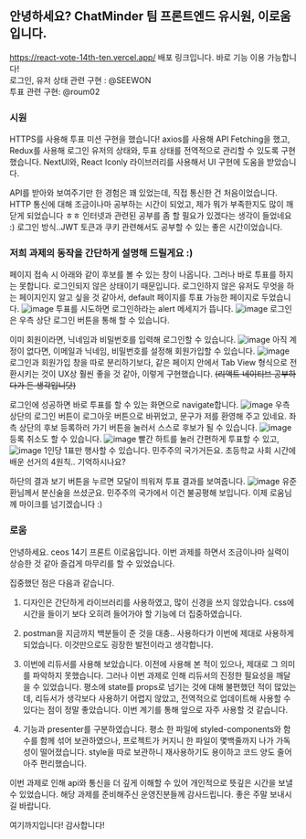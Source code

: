 ## 안녕하세요? ChatMinder 팀 프론트엔드 유시원, 이로움입니다.

https://react-vote-14th-ten.vercel.app/ 배포 링크입니다. 바로 기능 이용 가능합니다! <br>
로그인, 유저 상태 관련 구현 : @SEEWON <br>
투표 관련 구현: @roum02 

### 시원
HTTPS를 사용해 투표 미션 구현을 했습니다!
axios를 사용해 API Fetching을 했고,
Redux를 사용해 로그인 유저의 상태와, 투표 상태를 전역적으로 관리할 수 있도록 구현했습니다.
NextUI와, React Iconly 라이브러리를 사용해서 UI 구현에 도움을 받았습니다.

API를 받아와 보여주기만 한 경험은 꽤 있었는데, 직접 통신한 건 처음이었습니다.
HTTP 통신에 대해 조금이나마 공부하는 시간이 되었고, 제가 뭐가 부족한지도 많이 깨닫게 되었습니다 ㅎㅎ
인터넷과 관련된 공부를 좀 할 필요가 있겠다는 생각이 들었네요 :)
로그인 방식..JWT 토큰과 쿠키 관련해서도 공부할 수 있는 좋은 시간이었습니다.

### 저희 과제의 동작을 간단하게 설명해 드릴게요 :)

페이지 접속 시 아래와 같이 후보를 볼 수 있는 창이 나옵니다.
그러나 바로 투표를 하지는 못합니다.
로그인되지 않은 상태이기 때문입니다.
로그인하지 않은 유저도 무엇을 하는 페이지인지 알고 싶을 것 같아서, default 페이지를 투표 가능한 페이지로 두었습니다.
![image](https://user-images.githubusercontent.com/50395394/144621821-404472d0-a88b-4285-b13c-e71289667a5b.png)
투표를 시도하면 로그인하라는 alert 메세지가 뜹니다.
![image](https://user-images.githubusercontent.com/50395394/144622037-6b664a4c-8f37-406b-a3b0-77626a8f9dfe.png)
로그인은 우측 상단 로그인 버튼을 통해 할 수 있습니다.

이미 회원이라면, 닉네임과 비밀번호를 입력해 로그인할 수 있습니다.
![image](https://user-images.githubusercontent.com/50395394/144622239-30edf142-47ee-4cac-8bd7-6de30e2162b8.png)
아직 계정이 없다면, 이메일과 닉네임, 비밀번호를 설정해 회원가입할 수 있습니다.
![image](https://user-images.githubusercontent.com/50395394/144622258-27e8084a-c5de-41df-a75f-6935834e5b04.png)
로그인과 회원가입 창을 따로 분리하기보다, 같은 페이지 안에서 Tab View 형식으로 전환시키는 것이 UX상 훨씬 좋을 것 같아, 이렇게 구현했습니다.
~~(리액트 네이티브 공부하다가 든 생각입니닷)~~

로그인에 성공하면 바로 투표를 할 수 있는 화면으로 navigate합니다.
![image](https://user-images.githubusercontent.com/50395394/144623023-2cc82f85-126f-43d6-a3d7-78e6e74efcb7.png)
우측 상단의 로그인 버튼이 로그아웃 버튼으로 바뀌었고, 문구가 저를 환영해 주고 있네요.
좌측 상단의 후보 등록하러 가기 버튼을 눌러서 스스로 후보가 될 수 있습니다.
![image](https://user-images.githubusercontent.com/50395394/144623110-5a20d9de-d5cf-4e26-8824-59ff5d0cb69a.png)
등록 취소도 할 수 있습니다.
![image](https://user-images.githubusercontent.com/50395394/144623237-76a719dd-9305-46bf-b1a7-869693600fcc.png)
빨간 하트를 눌러 간편하게 투표할 수 있고, 
![image](https://user-images.githubusercontent.com/50395394/144623327-e82a7a5b-7733-4b82-bdb1-d85a89f7f660.png)
1인당 1표만 행사할 수 있습니다.
민주주의 국가거든요. 초등학교 사회 시간에 배운 선거의 4원칙.. 기억하시나요?

하단의 결과 보기 버튼을 누르면 모달이 띄워져 투표 결과를 보여줍니다.
![image](https://user-images.githubusercontent.com/50395394/144623579-747b9c00-8b5e-4bf4-9e56-f2f611d5f4f1.png)
유준환님께서 분신술을 쓰셨군요. 민주주의 국가에서 이건 불공평해 보입니다.
이제 로움님께 마이크를 넘기겠습니다 :)

### 로움
안녕하세요. ceos 14기 프론트 이로움입니다. 이번 과제를 하면서 조금이나마 실력이 상승한 것 같아 즐겁게 마무리를 할 수 있었습니다.

집중했던 점은 다음과 같습니다.
1. 디자인은 간단하게 라이브러리를 사용하였고, 많이 신경을 쓰지 않았습니다. css에 시간을 들이기 보다 오히려 들어가야 할 기능에 더 집중하였습니다.

2. postman을 지금까지 백분들이 준 것을 대충.. 사용하다가 이번에 제대로 사용하게 되었습니다. 이것만으로도 굉장한 발전이라고 생각합니다.

3. 이번에 리듀서를 사용해 보았습니다. 이전에 사용해 본 적이 있으나, 제대로 그 의미를 파악하지 못했습니다. 그러나 이번 과제로 인해 리듀서의 진정한 필요성을 깨달을 수 있었습니다. 평소에 state를 props로 넘기는 것에 대해 불편했던 적이 많았는데, 리듀서가 생각보다 사용하기 어렵지 않았고, 전역적으로 업데이트해 사용할 수 있다는 점이 정말 좋았습니다. 이번 계기를 통해 앞으로 자주 사용할 것 같습니다.

4. 기능과 presenter를 구분하였습니다. 평소 한 파일에 styled-components와 함수를 함께 섞어 보관하였으나, 프로젝트가 커지니 한 파일이 몇백줄까지 나가 가독성이 떨어졌습니다. style을 따로 보관하니 재사용하기도 용이하고 코드 양도 줄어 아주 편리했습니다.

이번 과제로 인해 api와 통신을 더 깊게 이해할 수 있어 개인적으로 뜻깊은 시간을 보낼 수 있었습니다.
해당 과제를 준비해주신 운영진분들께 감사드립니다. 좋은 주말 보내시길 바랍니다. 


여기까지입니다! 감사합니다!

